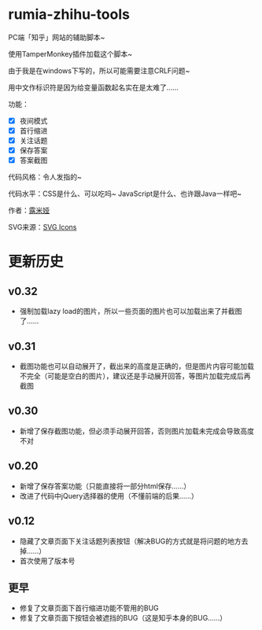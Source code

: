 # rumia-zhihu-tools
PC端「知乎」网站的辅助脚本~

使用TamperMonkey插件加载这个脚本~

由于我是在windows下写的，所以可能需要注意CRLF问题~

用中文作标识符是因为给变量函数起名实在是太难了……

功能：
- [x] 夜间模式
- [x] 首行缩进
- [x] 关注话题
- [x] 保存答案
- [x] 答案截图

代码风格：令人发指的~

代码水平：CSS是什么、可以吃吗~
JavaScript是什么、也许跟Java一样吧~

作者：[露米娅](https://www.zhihu.com/people/lu-mi-ya-56/)

SVG来源：[SVG Icons](http://svgicons.sparkk.fr/)

# 更新历史
## v0.32
- 强制加载lazy load的图片，所以一些页面的图片也可以加载出来了并截图了……

## v0.31
- 截图功能也可以自动展开了，截出来的高度是正确的，但是图片内容可能加载不完全（可能是空白的图片），建议还是手动展开回答，等图片加载完成后再截图

## v0.30
- 新增了保存截图功能，但必须手动展开回答，否则图片加载未完成会导致高度不对

## v0.20
- 新增了保存答案功能（只能直接将一部分html保存……）
- 改进了代码中jQuery选择器的使用（不懂前端的后果……）

## v0.12
- 隐藏了文章页面下关注话题列表按钮（解决BUG的方式就是将问题的地方去掉……）
- 首次使用了版本号

## 更早
- 修复了文章页面下首行缩进功能不管用的BUG
- 修复了文章页面下按钮会被遮挡的BUG（这是知乎本身的BUG……）


